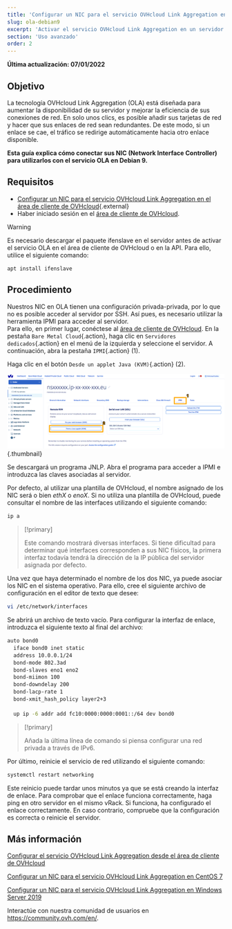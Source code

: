 ```yaml
---
title: 'Configurar un NIC para el servicio OVHcloud Link Aggregation en Debian 9'
slug: ola-debian9
excerpt: 'Activar el servicio OVHcloud Link Aggregation en un servidor Debian 9'
section: 'Uso avanzado'
order: 2
---
```


**Última actualización: 07/01/2022**

## Objetivo

La tecnología OVHcloud Link Aggregation (OLA) está diseñada para aumentar la disponibilidad de su servidor y mejorar la eficiencia de sus conexiones de red. En solo unos clics, es posible añadir sus tarjetas de red y hacer que sus enlaces de red sean redundantes. De este modo, si un enlace se cae, el tráfico se redirige automáticamente hacia otro enlace disponible.

**Esta guía explica cómo conectar sus NIC (Network Interface Controller) para utilizarlos con el servicio OLA en Debian 9.**

## Requisitos

- [Configurar un NIC para el servicio OVHcloud Link Aggregation en el área de cliente de OVHcloud](../ola-manager){.external}
- Haber iniciado sesión en el [área de cliente de OVHcloud](https://ca.ovh.com/auth/?action=gotomanager&from=https://www.ovh.com/world/&ovhSubsidiary=ws).

> [!warning]
>
> Es necesario descargar el paquete ifenslave en el servidor antes de activar el servicio OLA en el área de cliente de OVHcloud o en la API. Para ello, utilice el siguiente comando:
>
> ```
> apt install ifenslave
> ```
>

## Procedimiento

Nuestros NIC en OLA tienen una configuración privada-privada, por lo que no es posible acceder al servidor por SSH. Así pues, es necesario utilizar la herramienta IPMI para acceder al servidor.
<br>Para ello, en primer lugar, conéctese al [área de cliente de OVHcloud](https://ca.ovh.com/auth/?action=gotomanager&from=https://www.ovh.com/world/&ovhSubsidiary=ws). En la pestaña `Bare Metal Cloud`{.action}, haga clic en `Servidores dedicados`{.action} en el menú de la izquierda y seleccione el servidor. A continuación, abra la pestaña `IPMI`{.action} (1).

Haga clic en el botón `Desde un applet Java (KVM)`{.action} (2).

![remote_kvm](images/remote_kvm2021.png){.thumbnail}

Se descargará un programa JNLP. Abra el programa para acceder a IPMI e introduzca las claves asociadas al servidor.

Por defecto, al utilizar una plantilla de OVHcloud, el nombre asignado de los NIC será o bien *ethX* o *enoX*. Si no utiliza una plantilla de OVHcloud, puede consultar el nombre de las interfaces utilizando el siguiente comando:

```bash
ip a
```

> [!primary]
>
> Este comando mostrará diversas interfaces. Si tiene dificultad para determinar qué interfaces corresponden a sus NIC físicos, la primera interfaz todavía tendrá la dirección de la IP pública del servidor asignada por defecto.
>

Una vez que haya determinado el nombre de los dos NIC, ya puede asociar los NIC en el sistema operativo. Para ello, cree el siguiente archivo de configuración en el editor de texto que desee:

```bash
vi /etc/network/interfaces
```

Se abrirá un archivo de texto vacío. Para configurar la interfaz de enlace, introduzca el siguiente texto al final del archivo:

```bash
auto bond0
  iface bond0 inet static
  address 10.0.0.1/24
  bond-mode 802.3ad
  bond-slaves eno1 eno2
  bond-miimon 100
  bond-downdelay 200
  bond-lacp-rate 1
  bond-xmit_hash_policy layer2+3

  up ip -6 addr add fc10:0000:0000:0001::/64 dev bond0
```

> [!primary]
>
> Añada la última línea de comando si piensa configurar una red privada a través de IPv6.
>

Por último, reinicie el servicio de red utilizando el siguiente comando:

```bash
systemctl restart networking
```

Este reinicio puede tardar unos minutos ya que se está creando la interfaz de enlace.  Para comprobar que el enlace funciona correctamente, haga ping en otro servidor en el mismo vRack. Si funciona, ha configurado el enlace correctamente. En caso contrario, compruebe que la configuración es correcta o reinicie el servidor.

## Más información

[Configurar el servicio OVHcloud Link Aggregation desde el área de cliente de OVHcloud](../ola-manager/)

[Configurar un NIC para el servicio OVHcloud Link Aggregation en CentOS 7](../ola-centos7/)

[Configurar un NIC para el servicio OVHcloud Link Aggregation en Windows Server 2019](../ola-w2k19/)

Interactúe con nuestra comunidad de usuarios en <https://community.ovh.com/en/>.
